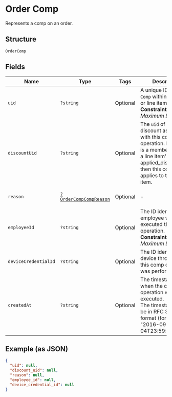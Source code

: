 
# Order Comp

Represents a comp on an order.

## Structure

`OrderComp`

## Fields

| Name | Type | Tags | Description | Getter | Setter |
|  --- | --- | --- | --- | --- | --- |
| `uid` | `?string` | Optional | A unique ID of the `Comp` within the order or line item.<br>**Constraints**: *Maximum Length*: `60` | getUid(): ?string | setUid(?string uid): void |
| `discountUid` | `?string` | Optional | The `uid` of the 100% discount associated with this comp operation. If this uid is a member<br>a line item's applied_discounts then this comp applies to the line item. | getDiscountUid(): ?string | setDiscountUid(?string discountUid): void |
| `reason` | [`?OrderCompCompReason`](../../doc/models/order-comp-comp-reason.md) | Optional | - | getReason(): ?OrderCompCompReason | setReason(?OrderCompCompReason reason): void |
| `employeeId` | `?string` | Optional | The ID identifying the employee who executed this comp operation.<br>**Constraints**: *Maximum Length*: `192` | getEmployeeId(): ?string | setEmployeeId(?string employeeId): void |
| `deviceCredentialId` | `?string` | Optional | The ID identifying the device through which this comp operation was performed. | getDeviceCredentialId(): ?string | setDeviceCredentialId(?string deviceCredentialId): void |
| `createdAt` | `?string` | Optional | The timestamp for when the comp operation was executed.<br>The timestamp must be in RFC 3339 format (for example, "2016-09-04T23:59:33.123Z"). | getCreatedAt(): ?string | setCreatedAt(?string createdAt): void |

## Example (as JSON)

```json
{
  "uid": null,
  "discount_uid": null,
  "reason": null,
  "employee_id": null,
  "device_credential_id": null
}
```

